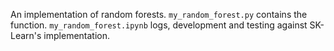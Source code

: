 An implementation of random forests. 
`my_random_forest.py` contains the function.
`my_random_forest.ipynb` logs, development and testing against SK-Learn's implementation.
